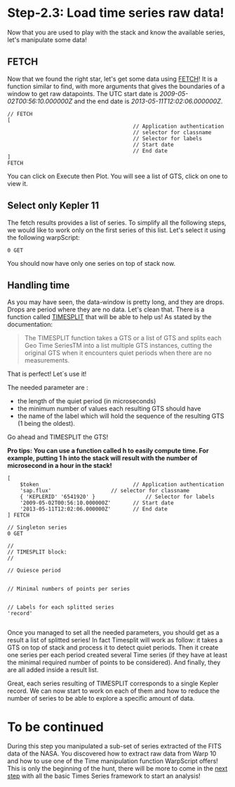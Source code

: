 # Step-2.3: Load time series raw data!

Now that you are used to play with the stack and know the available series, let's manipulate some data!

## FETCH 

Now that we found the right star, let's get some data using [FETCH](http://www.warp10.io/reference/functions/function_FETCH/)! It is a function similar to find, with more arguments that gives the boundaries of a window to get raw datapoints. The UTC start date is *2009-05-02T00:56:10.000000Z* and the end date is *2013-05-11T12:02:06.000000Z*.

```
// FETCH
[
                                        // Application authentication
                                        // selector for classname
                                        // Selector for labels
                                        // Start date
                                        // End date
]
FETCH
```

You can click on Execute then Plot. You will see a list of GTS, click on one to view it.

## Select only Kepler 11

The fetch results provides a list of series. To simplify all the following steps, we would like to work only on the first series of this list. Let's select it using the following warpScript:

```
0 GET
```

You should now have only one series on top of stack now.

## Handling time

As you may have seen, the data-window is pretty long, and they are drops. Drops are period where they are no data. Let's clean that. There is a function called [TIMESPLIT](http://www.warp10.io/reference/functions/function_TIMESPLIT/) that will be able to help us! As stated by the documentation:

> The TIMESPLIT function takes a GTS or a list of GTS and splits each Geo Time SeriesTM into a list multiple GTS instances, cutting the original GTS when it encounters quiet periods when there are no measurements.

That is perfect! Let´s use it!

The needed parameter are :

* the length of the quiet period (in microseconds)
* the minimum number of values each resulting GTS should have
* the name of the label which will hold the sequence of the resulting GTS (1 being the oldest).

Go ahead and TIMESPLIT the GTS!

**Pro tips: You can use a function called h to easily compute time. For example, putting 1 h into the stack will result with the number of microsecond in a hour in the stack!**

```
[
    $token                              // Application authentication
    'sap.flux'                   // selector for classname
    { 'KEPLERID' '6541920' }                // Selector for labels
    '2009-05-02T00:56:10.000000Z'       // Start date
    '2013-05-11T12:02:06.000000Z'       // End date
] FETCH

// Singleton series
0 GET

//
// TIMESPLIT block:
//

// Quiesce period


// Minimal numbers of points per series


// Labels for each splitted series
'record'


```

Once you managed to set all the needed parameters, you should get as a result a list of splitted series! In fact Timesplit will work as follow: it takes a GTS on top of stack and process it to detect quiet periods. Then it create one series per each period created several Time series (if they have at least the minimal required number of points to be considered). And finally, they are all added inside a result list.

Great, each series resulting of TIMESPLIT corresponds to a single Kepler record. We can now start to work on each of them and how to reduce the number of series to be able to explore a specific amount of data.

# To be continued

During this step you manipulated a sub-set of series extracted of the FITS data of the NASA. You discovered how to extract raw data from Warp 10 and how to use one of the Time manipulation function WarpScript offers! This is only the beginning of the hunt, there will be more to come in the [next step](/step-3-WarpScript-Frameworks/3.1-Filter-framework/README.md) with all the basic Times Series framework to start an analysis!